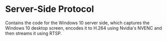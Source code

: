 # Server-Side Protocol

Contains the code for the Windows 10 server side, which captures the Windows 10 desktop screen, encodes it to H.264 using Nvidia's NVENC and then streams it using RTSP.
